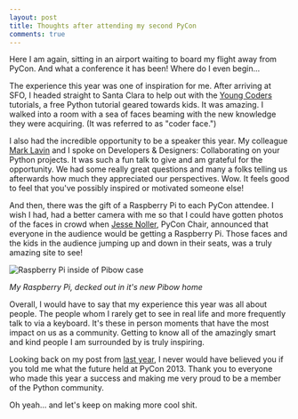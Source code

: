 ```yaml
---
layout: post
title: Thoughts after attending my second PyCon
comments: true
---
```


Here I am again, sitting in an airport waiting to board my flight away from PyCon. And what a conference it has been! Where do I even begin...

The experience this year was one of inspiration for me. After arriving at SFO, I headed straight to Santa Clara to help out with the [Young Coders](https://us.pycon.org/2013/events/letslearnpython/) tutorials, a free Python tutorial geared towards kids. It was amazing. I walked into a room with a sea of faces beaming with the new knowledge they were acquiring. (It was referred to as "coder face.")

I also had the incredible opportunity to be a speaker this year. My colleague [Mark Lavin](http://twitter.com/DrOhYes/) and I spoke on Developers &amp; Designers: Collaborating on your Python projects. It was such a fun talk to give and am grateful for the opportunity. We had some really great questions and many a folks telling us afterwards how much they appreciated our perspectives. Wow. It feels good to feel that you've possibly inspired or motivated someone else!

And then, there was the gift of a Raspberry Pi to each PyCon attendee. I wish I had, had a better camera with me so that I could have gotten photos of the faces in crowd when [Jesse Noller](http://twitter.com/jessenoller/), PyCon Chair, announced that everyone in the audience would be getting a Raspberry Pi. Those faces and the kids in the audience jumping up and down in their seats, was a truly amazing site to see!

![Raspberry Pi inside of Pibow case](/assets/images/raspberrypi.jpg)

*My Raspberry Pi, decked out in it's new Pibow home*

Overall, I would have to say that my experience this year was all about people. The people whom I rarely get to see in real life and more frequently talk to via a keyboard. It's these in person moments that have the most impact on us as a community. Getting to know all of the amazingly smart and kind people I am surrounded by is truly inspiring.

Looking back on my post from [last year](/blog/2012/mar/13/my-first-pycon/), I never would have believed you if you told me what the future held at PyCon 2013. Thank you to everyone who made this year a success and making me very proud to be a member of the Python community.

Oh yeah... and let's keep on making more cool shit.
